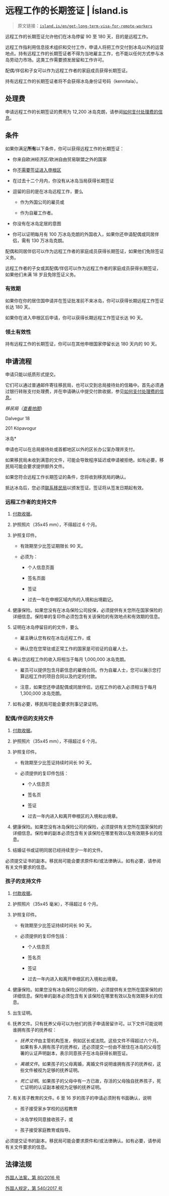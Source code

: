 # 远程工作的长期签证 | Ísland.is

> 原文链接：[`island.is/en/get-long-term-visa-for-remote-workers`](https://island.is/en/get-long-term-visa-for-remote-workers)

远程工作的长期签证允许他们在冰岛停留 90 至 180 天，目的是远程工作。

远程工作指利用信息技术组织和交付工作，申请人将把工作交付到冰岛以外的运营地点。持有远程工作的长期签证者不得为当地雇主工作，也不能以任何方式参与冰岛劳动力市场。这类工作需要颁发居留和工作许可。

配偶/伴侣和子女可以作为远程工作者的家庭成员获得长期签证。

持有远程工作的长期签证者将不会获得冰岛身份证号码（kennitala）。

## 处理费

申请远程工作的长期签证的费用为 12,200 冰岛克朗，请参阅[如何支付处理费的信息](https://island.is/en/o/directorate-of-immigration/fees)。

## 条件

如果你满足**所有**以下条件，你可以获得远程工作的长期签证：

+   你来自欧洲经济区/欧洲自由贸易联盟之外的国家

+   你[不需要签证进入申根区](https://island.is/en/do-you-need-a-visa)

+   在过去十二个月内，你没有从冰岛当局获得长期签证

+   逗留的目的是在冰岛远程工作，要么

    - 作为外国公司的雇员或

    - 作为自雇工作者。

+   你没有在冰岛定居的意图

+   你可以证明每月有 100 万冰岛克朗的外国收入，如果你还申请配偶或同居伴侣，需有 130 万冰岛克朗。

配偶和同居伴侣可以作为远程工作者的家庭成员获得长期签证，如果他们免除签证义务。

远程工作者的子女或其配偶/伴侣可以作为远程工作者的家庭成员获得长期签证，如果他们未满 18 岁且免除签证义务。

### 有效期

如果你在你的居住国申请并在签证批准前不来冰岛，你可以获得长期远程工作签证长达 180 天。

如果你在进入申根区后申请，你可以获得长期远程工作签证长达 90 天。

### 领土有效性

持有远程工作的长期签证，你可以在其他申根国家停留长达 180 天内的 90 天。

## 申请流程

申请只能以纸质形式提交。

它们可以通过普通邮件寄往移民局，也可以交到总局接待处的信箱中。首先必须通过银行转账支付处理费，并在申请确认中提交付款收据，参见[如何支付处理费的信息](https://island.is/en/o/directorate-of-immigration/fees)。

*移民局（[*查看地图*](https://ja.is/kort/?d=hashid%3ARW6ng&x=360102&y=403472&type=map&nz=13.70)*）

Dalvegur 18

201 Kópavogur

冰岛*

申请也可以在总局接待处或首都地区以外的区长办公室办理并支付。

如果移民局未收到满意的文件，可能会导致程序延迟或申请被拒绝。如有必要，移民局可能会要求提供额外文件。

如果您符合远程工作长期签证的条件，您将收到移民局的确认。

抵达冰岛后，您必须[联系移民局](https://island.is/en/help/directorate-of-immigration/contact-us)以颁发签证。签证将从签发日期起有效。

### 远程工作者的支持文件

1.  [付款收据](https://island.is/en/o/directorate-of-immigration/fees)。

1.  护照照片（35x45 mm），不得超过 6 个月。

1.  护照复印件。

    +   有效期至少比签证期限长 90 天。

    +   必须为：

        - 个人信息页面

        - 签名页面

        - 签证

        - 过去一年在申根区域内外的入境和出境戳记。

1.  健康保险。如果您没有在冰岛保险公司投保，必须提供有关您所在国家保险的详细信息。保险单的复印件必须包含有关该保险的有效地点和有效期的信息。

1.  证明在冰岛停留目的的文件，要么

    +   雇主确认您有权在冰岛远程工作，或

    +   确认您在您常驻或正常工作的国家是可验证的自雇人士。

1.  确认您远程工作的收入将相当于每月 1,000,000 冰岛克朗。

    +   雇员可以提供包含月薪信息的雇佣合同。作为自雇人士，您可以展示您打算远程工作的项目合同以及约定的付款。

    +   注意，如果您还申请配偶或同居伴侣，远程工作的收入必须相当于每月 1,300,000 冰岛克朗。

1.  如有必要，移民局可能会要求刑事记录证明。

### 配偶/伴侣的支持文件

1.  [付款收据](https://island.is/en/o/directorate-of-immigration/fees)。

1.  护照照片（35x45 mm），不得超过 6 个月。

1.  护照复印件。

    +   有效期至少比签证持续时间长 90 天。

    +   必须提供的复印件包括：

        - 个人信息页

        - 签名页

        - 签证

        - 过去一年内进入和离开申根区的入境和出境章。

1.  健康保险。如果您没有冰岛保险公司的保险，必须提供有关您所在国家保险的详细信息。保险单的副本必须包含有关该保险在哪里有效以及有效期多长的信息。

1.  结婚证书或证明同居已经持续至少一年的文件。

必须提交证书的副本。移民局可能会要求原件和/或法律确认。如有必要，请参阅有关文件要求的信息。

### 孩子的支持文件

1.  [付款收据](https://island.is/en/o/directorate-of-immigration/fees)。

1.  护照照片（35x45 毫米），不得超过 6 个月。

1.  护照复印件。

    +   有效期至少比签证持续时间长 90 天。

    +   必须提供的复印件包括：

        - 个人信息页

        - 签名页

        - 签证

        - 过去一年内进入和离开申根区的入境和出境章。

1.  健康保险。如果您没有冰岛保险公司的保险，必须提供有关您所在国家保险的详细信息。保险单的副本必须包含有关该保险在哪里有效以及有效期多长的信息。

1.  出生证明。

1.  抚养文件。只有抚养父母可以为他们的孩子申请居留许可。以下文件可能说明谁拥有孩子的抚养权：

    +   *抚养文件*由主管机构签发，例如区长或法院。这些文件不得超过六个月。如果有多人拥有孩子的抚养权，还必须提交一份由不居住在冰岛的父母签署的认证声明副本，表示同意孩子在冰岛获得长期签证。

    +   *离婚文件*。如果孩子的父母离婚，离婚文件说明谁拥有孩子的抚养权，这些文件被视为足够的抚养证明。

    +   *死亡证明*。如果孩子的父母中有一方已故，存活的父母独自抚养孩子，死亡证明的认证副本被视为足够的抚养证明。

1.  有关孩子教育的文件。6 至 16 岁的孩子的申请必须附有书面确认，说明

    +   孩子接受家乡学校的远程教育

    +   冰岛学校同意接收孩子，或

    +   孩子接受家庭教育或指导。

必须提交证书的副本。移民局可能会要求原件和/或法律确认。如有必要，请参阅有关文件要求的信息。

## 法律法规

[外国人法案，第 80/2016 号](https://www.althingi.is/lagas/nuna/2016080.html)

[外国人规定，第 540/2017 号](https://island.is/reglugerdir/nr/0540-2017)
